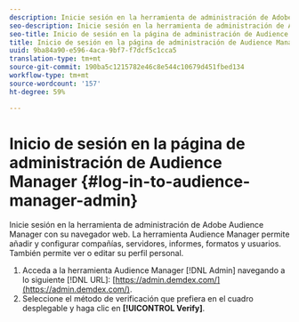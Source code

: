 ```yaml
---
description: Inicie sesión en la herramienta de administración de Adobe Audience Manager con su navegador web. La herramienta Audience Manager permite añadir y configurar compañías, servidores, informes, formatos y usuarios. También permite ver o editar su perfil personal.
seo-description: Inicie sesión en la herramienta de administración de Adobe Audience Manager con su navegador web. La herramienta Audience Manager permite añadir y configurar compañías, servidores, informes, formatos y usuarios. También permite ver o editar su perfil personal.
seo-title: Inicio de sesión en la página de administración de Audience Manager
title: Inicio de sesión en la página de administración de Audience Manager
uuid: 9ba84a90-e596-4aca-9bf7-f7dcf5c1cca5
translation-type: tm+mt
source-git-commit: 190ba5c1215782e46c8e544c10679d451fbed134
workflow-type: tm+mt
source-wordcount: '157'
ht-degree: 59%

---
```



# Inicio de sesión en la página de administración de Audience Manager {#log-in-to-audience-manager-admin}

Inicie sesión en la herramienta de administración de Adobe Audience Manager con su navegador web. La herramienta Audience Manager permite añadir y configurar compañías, servidores, informes, formatos y usuarios. También permite ver o editar su perfil personal.

<!-- t_login.xml -->

1. Acceda a la herramienta Audience Manager [!DNL Admin] navegando a lo siguiente [!DNL URL]: [https://admin.demdex.com/](https://admin.demdex.com/).
1. Seleccione el método de verificación que prefiera en el cuadro desplegable y haga clic en **[!UICONTROL Verify]**.
